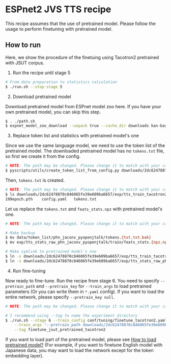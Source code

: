 # ESPnet2 JVS TTS recipe

This recipe assumes that the use of pretrained model.
Please follow the usage to perform finetuning with pretrained model.

## How to run

Here, we show the procedure of the finetuing using Tacotron2 pretrained with JSUT corpus.

1. Run the recipe until stage 5

```sh
# From data preparation to statistics calculation
$ ./run.sh --stop-stage 5
```

2. Download pretrained model

Download pretrained model from ESPnet model zoo here.
If you have your own pretrained model, you can skip this step.

```sh
$ . ./path.sh
$ espnet_model_zoo_download --unpack true --cache_dir downloads kan-bayashi/jsut_tacotron2
```

3. Replace token list and statistics with pretrained model's one

Since we use the same language model, we need to use the token list of the pretrained model.
The downloaded pretrained model has no `tokens.txt` file, so first we create it from the config.

```sh
# NOTE: The path may be changed. Please change it to match with your case.
$ pyscripts/utils/create_token_list_from_config.py downloads/2dc62478870c846065fe39e609ba6657/exp/tts_train_tacotron2_raw_phn_jaconv_pyopenjtalk/config.yaml
```

Then, `tokens.txt` is created.

```sh
# NOTE: The path may be changed. Please change it to match with your case.
$ ls downloads/2dc62478870c846065fe39e609ba6657/exp/tts_train_tacotron2_raw_phn_jaconv_pyopenjtalk
199epoch.pth    config.yaml   tokens.txt
```

Let us replace the `tokens.txt` and `feats_stats.npz` with pretrained model's one.
```sh
# NOTE: The path may be changed. Please change it to match with your case.

# Make backup
$ mv data/token_list/phn_jaconv_pyopenjtalk/tokens.{txt,txt.bak}
$ mv exp/tts_stats_raw_phn_jaconv_pyopenjtalk/train/feats_stats.{npz,npz.bak}

# Make symlink to pretrained model's one
$ ln -s downloads/2dc62478870c846065fe39e609ba6657/exp/tts_train_tacotron2_raw_phn_jaconv_pyopenjtalk/tokens.txt data/token_list/phn_jaconv_pyopenjtalk
$ ln -s downloads/2dc62478870c846065fe39e609ba6657/exp/tts_stats_raw_phn_jaconv_pyopenjtalk/train/feats_stats.npz exp/tts_stats_raw_phn_jaconv_pyopenjtalk/train
```

4. Run fine-tuning

Now ready to fine-tune. Run the recipe from stage 6.
You need to specify `--pretrain_path` and `--pretrain_key` for `--train_args` to load pretrained parameters (Or you can write them in `*.yaml` config).
If you want to load the entire network, please specify `--pretrain_key null`.

```sh
# NOTE: The path may be changed. Please change it to match with your case.

# I recommend using --tag to name the experiment directory
$ ./run.sh --stage 6 --train_config conf/tuning/finetune_tacotron2.yaml \
    --train_args "--pretrain_path downloads/2dc62478870c846065fe39e609ba6657/exp/tts_train_tacotron2_raw_phn_jaconv_pyopenjtalk/199epoch.pth --pretrain_key null" \
    --tag finetune_jsut_pretrained_tacotron2
```

If you want to load part of the pretrained model, please see [How to load pretrained model?](../../TEMPLATE/README.md) (For example, if you want to finetune English model with Japanese data, you may want to load the network except for the token embedding layer).
